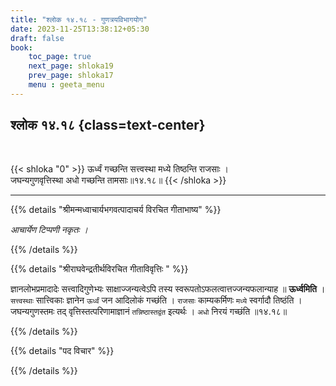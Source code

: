 ```yaml
---
title: "श्लोक १४.१८ - गुणत्रयविभागयोग"
date: 2023-11-25T13:38:12+05:30
draft: false
book:
    toc_page: true
    next_page: shloka19
    prev_page: shloka17
    menu : geeta_menu
---
```




## श्लोक १४.१८ {class=text-center}

<br/>

{{< shloka  "0"  >}}
ऊर्ध्वं गच्छन्ति सत्त्वस्था मध्ये तिष्ठन्ति राजसाः ।   
जघन्यगुणवृत्तिस्था अधो गच्छन्ति तामसाः॥१४.१८॥
{{< /shloka >}}

---


{{% details "श्रीमन्मध्वाचार्यभगवत्पादाचर्य विरचित  गीताभाष्य" %}}

*आचार्येण टिप्पणी नकृतः ।*

{{% /details %}}



{{% details "श्रीराघवेन्द्रतीर्थविरचित गीताविवृत्तिः " %}}

ज्ञानलोभप्रमादादेः सत्त्वादिगुणेभ्यः साक्षाज्जन्यत्वेऽपि तस्य 
स्वरूपतोऽफलत्वात्तज्जन्यफलान्याह ॥ **ऊर्ध्वमिति** । 
`सत्त्वस्थाः` सात्त्विकाः ज्ञानेन `ऊर्ध्वं` जन 
आदिलोकं गच्छंति । `राजसाः` काम्यकर्मिणः `मध्ये` 
स्वर्गादौ तिष्ठंति । 
जघन्यगुणस्तमः तद् वृत्तिस्तत्परिणामाज्ञानं 
`तन्निष्ठास्तद्वंत` इत्यर्थः । `अधो` निरयं गच्छंति ॥१४.१८॥

{{% /details %}}



{{% details "पद विचार" %}}


{{% /details %}}
